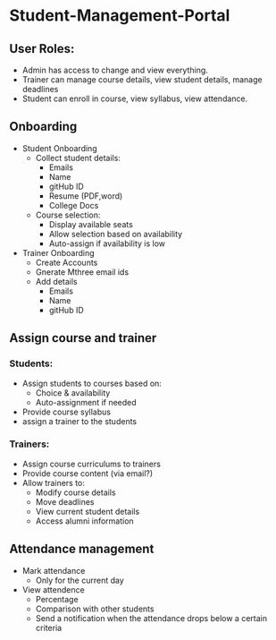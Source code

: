 # Student-Management-Portal


## User Roles:
- Admin has access to change and view everything.
- Trainer can manage course details, view student details, manage deadlines
- Student can enroll in course, view syllabus, view attendance.


## Onboarding

- Student Onboarding
  - Collect student details:
    - Emails
    - Name
    - gitHub ID
    - Resume (PDF,word)
    - College Docs
  - Course selection:
    - Display available seats
    - Allow selection based on availability
    - Auto-assign if availability is low
- Trainer Onboarding
  - Create Accounts
  - Gnerate Mthree email ids
  - Add details
    - Emails
    - Name
    - gitHub ID


## Assign course and trainer

### Students:
- Assign students to courses based on:
  - Choice & availability
  - Auto-assignment if needed
- Provide course syllabus
- assign a trainer to the students

### Trainers:
- Assign course curriculums to trainers
- Provide course content (via email?)
- Allow trainers to:
  - Modify course details
  - Move deadlines
  - View current student details
  - Access alumni information


## Attendance management
- Mark attendance
  - Only for the current day
- View attendence
  - Percentage
  - Comparison with other students
  - Send a notification when the attendance drops below a certain criteria
